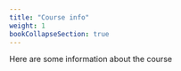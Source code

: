 ```yaml
---
title: "Course info"
weight: 1
bookCollapseSection: true
---
```

Here are some information about the course